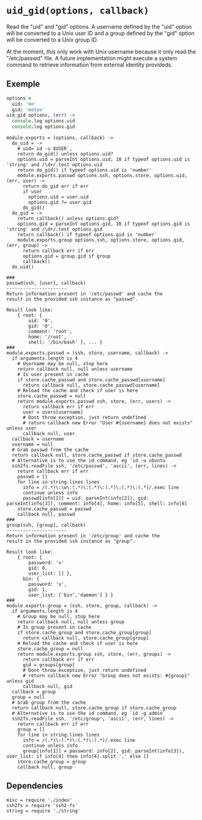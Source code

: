 
# `uid_gid(options, callback)`

Read the "uid" and "gid" options. A username defined by the "uid" option will
be converted to a Unix user ID and a group defined by the "gid" option will
be converted to a Unix group ID.    

At the moment, this only work with Unix username because it only read the
"/etc/passwd" file. A future implementation might execute a system command to
retrieve information from external identity provideds.   

## Exemple

```coffee
options =
  uid: 'me'
  gid: 'metoo'
uid_gid options, (err) ->
  console.log options.uid
  console.log options.gid
```

    module.exports = (options, callback) ->
      do_uid = ->
        # uid=`id -u $USER`,
        return do_gid() unless options.uid?
        options.uid = parseInt options.uid, 10 if typeof options.uid is 'string' and /\d+/.test options.uid
        return do_gid() if typeof options.uid is 'number'
        module.exports.passwd options.ssh, options.store, options.uid, (err, user) ->
          return do_gid err if err
          if user
            options.uid = user.uid
            options.gid ?= user.gid
          do_gid()
      do_gid = ->
        return callback() unless options.gid?
        options.gid = parseInt options.gid, 10 if typeof options.gid is 'string' and /\d+/.test options.gid
        return callback() if typeof options.gid is 'number'
        module.exports.group options.ssh, options.store, options.gid, (err, group) ->
          return callback err if err
          options.gid = group.gid if group
          callback()
      do_uid()

    ###
    passwd(ssh, [user], callback)
    ----------------------
    Return information present in '/etc/passwd' and cache the 
    result in the provided ssh instance as "passwd".

    Result look like: 
        { root: {
            uid: '0',
            gid: '0',
            comment: 'root',
            home: '/root',
            shell: '/bin/bash' }, ... }
    ###
    module.exports.passwd = (ssh, store, username, callback) ->
      if arguments.length is 4
        # Username may be null, stop here
        return callback null, null unless username
        # Is user present in cache
        if store.cache_passwd and store.cache_passwd[username]
          return callback null, store.cache_passwd[username]
        # Reload the cache and check if user is here
        store.cache_passwd = null
        return module.exports.passwd ssh, store, (err, users) ->
          return callback err if err
          user = users[username]
          # Dont throw exception, just return undefined
          # return callback new Error "User #{username} does not exists" unless user
          callback null, user
      callback = username
      username = null
      # Grab passwd from the cache
      return callback null, store.cache_passwd if store.cache_passwd
      # Alternative is to use the id command, eg `id -u ubuntu`
      ssh2fs.readFile ssh, '/etc/passwd', 'ascii', (err, lines) ->
        return callback err if err
        passwd = []
        for line in string.lines lines
          info = /(.*)\:\w\:(.*)\:(.*)\:(.*)\:(.*)\:(.*)/.exec line
          continue unless info
          passwd[info[1]] = uid: parseInt(info[2]), gid: parseInt(info[3]), comment: info[4], home: info[5], shell: info[6]
        store.cache_passwd = passwd
        callback null, passwd
    ###
    group(ssh, [group], callback)
    ----------------------
    Return information present in '/etc/group' and cache the 
    result in the provided ssh instance as "group".

    Result look like: 
        { root: {
            password: 'x'
            gid: 0,
            user_list: [] },
          bin: {
            password: 'x',
            gid: 1,
            user_list: ['bin','daemon'] } }
    ###
    module.exports.group = (ssh, store, group, callback) ->
      if arguments.length is 4
        # Group may be null, stop here
        return callback null, null unless group
        # Is group present in cache
        if store.cache_group and store.cache_group[group]
          return callback null, store.cache_group[group]
        # Reload the cache and check if user is here
        store.cache_group = null
        return module.exports.group ssh, store, (err, groups) ->
          return callback err if err
          gid = groups[group]
          # Dont throw exception, just return undefined
          # return callback new Error "Group does not exists: #{group}" unless gid
          callback null, gid
      callback = group
      group = null
      # Grab group from the cache
      return callback null, store.cache_group if store.cache_group
      # Alternative is to use the id command, eg `id -g admin`
      ssh2fs.readFile ssh, '/etc/group', 'ascii', (err, lines) ->
        return callback err if err
        group = []
        for line in string.lines lines
          info = /(.*)\:(.*)\:(.*)\:(.*)/.exec line
          continue unless info
          group[info[1]] = password: info[2], gid: parseInt(info[3]), user_list: if info[4] then info[4].split ',' else []
        store.cache_group = group
        callback null, group

## Dependencies

    misc = require './index'
    ssh2fs = require 'ssh2-fs'
    string = require './string'




